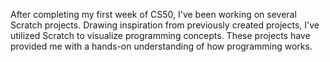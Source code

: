 After completing my first week of CS50, I've been working on several Scratch projects. Drawing inspiration from previously created projects, I've utilized Scratch to visualize programming concepts. These projects have provided me with a hands-on understanding of how programming works.
